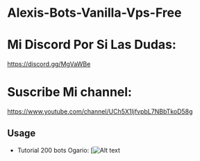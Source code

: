 # Alexis-Bots-Vanilla-Vps-Free

# Mi Discord Por Si Las Dudas: 
https://discord.gg/MgVaWBe

# Suscribe Mi channel: 
https://www.youtube.com/channel/UCh5X1IjfvpbL7NBbTkoD58g

## Usage

* Tutorial 200 bots Ogario:
[![Alt text](https://www.youtube.com/watch?v=XXxTavxCX7c)
